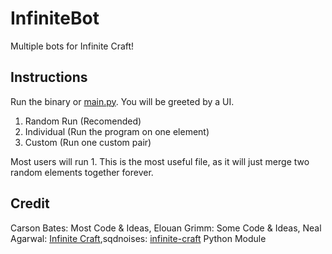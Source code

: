# InfiniteBot
Multiple bots for Infinite Craft!

## Instructions
Run the binary or [main.py](https://github.com/elouangrimm/InfiniteBot/blob/main/main.py). You will be greeted by a UI.

1. Random Run (Recomended)
2. Individual (Run the program on one element)
3. Custom (Run one custom pair)

Most users will run 1. This is the most useful file, as it will just merge two random elements together forever.

## Credit
Carson Bates: Most Code & Ideas, 
Elouan Grimm: Some Code & Ideas, 
Neal Agarwal: [Infinite Craft](https://neal.fun/infinite-craft),sqdnoises: [infinite-craft](https://github.com/sqdnoises/infinite-craft) Python Module